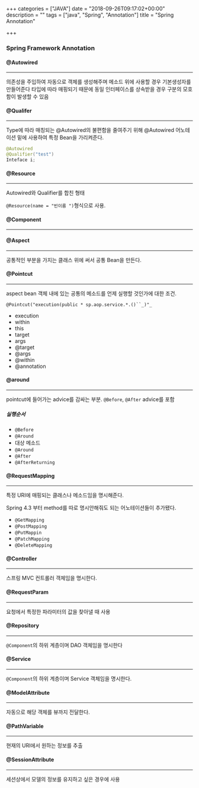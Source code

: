 +++
categories = ["JAVA"]
date = "2018-09-26T09:17:02+00:00"
description = ""
tags = ["java", "Spring", "Annotation"]
title = "Spring Annotation"

+++
### **Spring Framework Annotation**

#### **@Autowired**

***

의존성을 주입하여 자동으로 객체를 생성해주며 메소드 위에 사용할 경우 기본생성자를 만들어준다 타입에 따라 매핑되기 때문에 동일 인터페이스를 상속받을 경우 구분의 모호함이 발생할 수 있음

#### **@Qualifer**

***

Type에 따라 매칭되는 @Autowired의 불편함을 줄여주기 위해 @Autowired 어노테이션 밑에 사용하여 특정 Bean을 가리켜준다.

```java
@Autowired 
@Qualifier("test")
Inteface i;
```

#### **@Resource**

***

Autowired와 Qualifier를 합친 형태

`@Resource(name = "빈이름 ")`형식으로 사용.

#### **@Component**

***

#### **@Aspect**

***

공통적인 부분을 가지는 클래스 위에 써서 공통 Bean을 만든다.

#### **@Pointcut**

***

aspect bean 객체 내에 있는 공통의 메소드를 언제 실행할 것인가에 대한 조건.

`@Pointcut("execution(public * sp.aop.service.*.()``_)"_`

* execution
* within
* this
* target
* args
* @target
* @args
* @within
* @annotation

#### **@around**

***

pointcut에 들어가는 advice를 감싸는 부분. `@Before`, `@After` advice를 포함

##### 실행순서

* `@Before`
* `@Around` 
* 대상 메소드 
* `@Around` 
* `@After`
* `@AfterReturning`

#### **@RequestMapping**

***

특정 URI에 매핑되는 클래스나 메소드임을 명시해준다.

Spring 4.3 부터 method를 따로 명시안해줘도 되는 어노테이션들이 추가됐다.

* `@GetMapping`
* `@PostMapping`
* `@PutMappin`
* `@PatchMapping`
* `@DeleteMapping`

#### **@Controller**

***

스프링 MVC 컨트롤러 객체임을 명시한다.

#### **@RequestParam**

***

요청에서 특정한 파라미터의 값을 찾아낼 때 사용

#### **@Repository**

***

`@Component`의 하위 계층이며 DAO 객체임을 명시한다

#### **@Service**

***

`@Component`의 하위 계층이며 Service 객체임을 명시한다.

#### **@ModelAttribute**

***

자동으로 해당 객체를 뷰까지 전달한다.

#### **@PathVariable**

***

현재의 URI에서 원하는 정보를 추출

#### **@SessionAttribute**

***

세션상에서 모델의 정보를 유지하고 싶은 경우에 사용